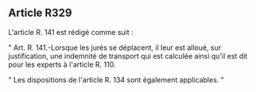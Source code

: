 Article R329
----
L'article R. 141 est rédigé comme suit :

" Art. R. 141.-Lorsque les jurés se déplacent, il leur est alloué, sur
justification, une indemnité de transport qui est calculée ainsi qu'il est dit
pour les experts à l'article R. 110.

" Les dispositions de l'article R. 134 sont également applicables. "
